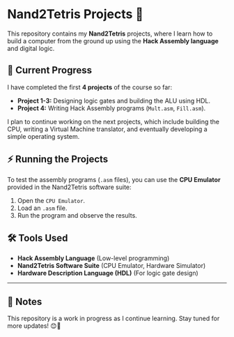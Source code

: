 # Nand2Tetris Projects 🚀

This repository contains my **Nand2Tetris** projects, where I learn how to build a computer from the ground up using the **Hack Assembly language** and digital logic.

## 📌 Current Progress
I have completed the first **4 projects** of the course so far:

- **Project 1-3:** Designing logic gates and building the ALU using HDL.
- **Project 4:** Writing Hack Assembly programs (`Mult.asm`, `Fill.asm`).

I plan to continue working on the next projects, which include building the CPU, writing a Virtual Machine translator, and eventually developing a simple operating system.

## ⚡ Running the Projects
To test the assembly programs (`.asm` files), you can use the **CPU Emulator** provided in the Nand2Tetris software suite:
1. Open the `CPU Emulator`.
2. Load an `.asm` file.
3. Run the program and observe the results.

## 🛠 Tools Used
- **Hack Assembly Language** (Low-level programming)
- **Nand2Tetris Software Suite** (CPU Emulator, Hardware Simulator)
- **Hardware Description Language (HDL)** (For logic gate design)

---

## 📢 Notes
This repository is a work in progress as I continue learning. Stay tuned for more updates! 😊🚀

